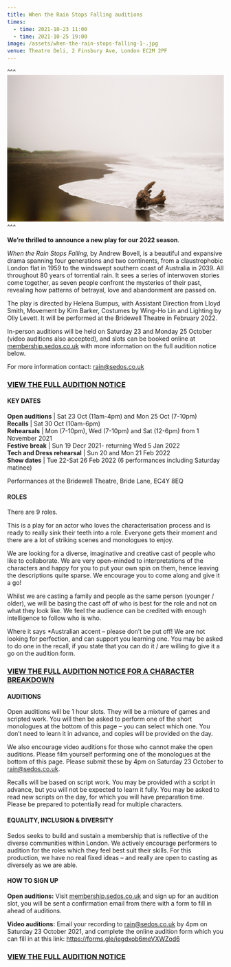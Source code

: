 ```yaml
---
title: When the Rain Stops Falling auditions
times:
  - time: 2021-10-23 11:00
  - time: 2021-10-25 19:00
image: /assets/when-the-rain-stops-falling-1-.jpg
venue: Theatre Deli, 2 Finsbury Ave, London EC2M 2PF
---
```

^^^ ![](/assets/when-the-rain-stops-falling-1-.jpg)
^^^ 

**We’re thrilled to announce a new play for our 2022 season**. 

*When the Rain Stops Falling,* by Andrew Bovell, is a beautiful and expansive drama spanning four generations and two continents, from a claustrophobic London flat in 1959 to the windswept southern coast of Australia in 2039. All throughout 80 years of torrential rain.  It sees a series of interwoven stories come together, as seven people confront the mysteries of their past, revealing how patterns of betrayal, love and abandonment are passed on.

The play is directed by Helena Bumpus, with Assistant Direction from Lloyd Smith, Movement by Kim Barker, Costumes by Wing-Ho Lin and Lighting by Olly Levett. It will be performed at the Bridewell Theatre in February 2022.

In-person auditions will be held on Saturday 23 and Monday 25 October (video auditions also accepted), and slots can be booked online at [membership.sedos.co.uk](https://membership.sedos.co.uk/) with more information on the full audition notice below.

For more information contact: [rain@sedos.co.uk ](mailto:rain@sedos.co.uk)

### [VIEW THE FULL AUDITION NOTICE](https://docs.google.com/document/d/1yojh6TaR8lNuwBGkfoBzYNN3v8dYQearRDChD3Uh7ec/edit?usp=sharing)

#### **KEY DATES**

**Open auditions** | Sat 23 Oct (11am-4pm) and Mon 25 Oct (7-10pm)\
**Recalls** | Sat 30 Oct (10am-6pm)\
**Rehearsals** | Mon (7-10pm), Wed (7-10pm) and Sat (12-6pm) from 1 November 2021 \
**Festive break** | Sun 19 Decr 2021- returning Wed 5 Jan 2022\
**Tech and Dress rehearsal** | Sun 20 and Mon 21 Feb 2022\
**Show dates** | Tue 22-Sat 26 Feb 2022 (6 performances including Saturday matinee)

Performances at the Bridewell Theatre, Bride Lane, EC4Y 8EQ

#### **ROLES**

There are 9 roles. 

This is a play for an actor who loves the characterisation process and is ready to really sink their teeth into a role. Everyone gets their moment and there are a lot of striking scenes and monologues to enjoy.

 We are looking for a diverse, imaginative and creative cast of people who like to collaborate. We are very open-minded to interpretations of the characters and happy for you to put your own spin on them, hence leaving the descriptions quite sparse. We encourage you to come along and give it a go!

Whilst we are casting a family and people as the same person (younger / older), we will be basing the cast off of who is best for the role and not on what they look like. We feel the audience can be credited with enough intelligence to follow who is who. 

Where it says *Australian accent – please don’t be put off! We are not looking for perfection, and can support you learning one. You may be asked to do one in the recall, if you state that you can do it / are willing to give it a go on the audition form.

### [VIEW THE FULL AUDITION NOTICE FOR A CHARACTER BREAKDOWN](https://docs.google.com/document/d/1yojh6TaR8lNuwBGkfoBzYNN3v8dYQearRDChD3Uh7ec/edit?usp=sharing)

#### **AUDITIONS**

Open auditions will be 1 hour slots. They will be a mixture of games and scripted work. You will then be asked to perform one of the short monologues at the bottom of this page – you can select which one. You don’t need to learn it in advance, and copies will be provided on the day.

We also encourage video auditions for those who cannot make the open auditions. Please film yourself performing one of the monologues at the bottom of this page. Please submit these by 4pm on Saturday 23 October to rain@sedos.co.uk.

Recalls will be based on script work. You may be provided with a script in advance, but you will not be expected to learn it fully. You may be asked to read new scripts on the day, for which you will have preparation time. Please be prepared to potentially read for multiple characters.

#### **EQUALITY, INCLUSION & DIVERSITY**

Sedos seeks to build and sustain a membership that is reflective of the diverse communities within London. We actively encourage performers to audition for the roles which they feel best suit their skills. For this production, we have no real fixed ideas – and really are open to casting as diversely as we are able. 

#### **HOW TO SIGN UP**

**Open auditions:** 
Visit [membership.sedos.co.uk](https://membership.sedos.co.uk/) and sign up for an audition slot, you will be sent a confirmation email from there with a form to fill in ahead of auditions. 

**Video auditions:**
Email your recording to rain@sedos.co.uk by 4pm on Saturday 23 October 2021, and complete the online audition form which you can fill in at this link: <https://forms.gle/iegdxob6meVXWZod6>

### [VIEW THE FULL AUDITION NOTICE](https://docs.google.com/document/d/1yojh6TaR8lNuwBGkfoBzYNN3v8dYQearRDChD3Uh7ec/edit?usp=sharing)